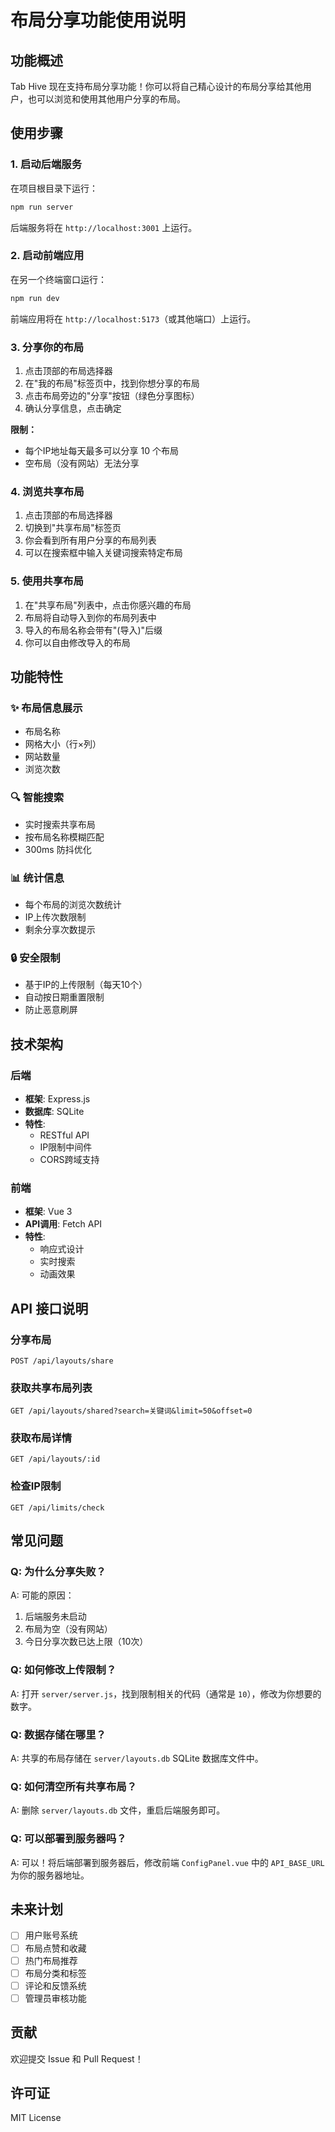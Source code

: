 # 布局分享功能使用说明

## 功能概述

Tab Hive 现在支持布局分享功能！你可以将自己精心设计的布局分享给其他用户，也可以浏览和使用其他用户分享的布局。

## 使用步骤

### 1. 启动后端服务

在项目根目录下运行：

```bash
npm run server
```

后端服务将在 `http://localhost:3001` 上运行。

### 2. 启动前端应用

在另一个终端窗口运行：

```bash
npm run dev
```

前端应用将在 `http://localhost:5173`（或其他端口）上运行。

### 3. 分享你的布局

1. 点击顶部的布局选择器
2. 在"我的布局"标签页中，找到你想分享的布局
3. 点击布局旁边的"分享"按钮（绿色分享图标）
4. 确认分享信息，点击确定

**限制：**
- 每个IP地址每天最多可以分享 10 个布局
- 空布局（没有网站）无法分享

### 4. 浏览共享布局

1. 点击顶部的布局选择器
2. 切换到"共享布局"标签页
3. 你会看到所有用户分享的布局列表
4. 可以在搜索框中输入关键词搜索特定布局

### 5. 使用共享布局

1. 在"共享布局"列表中，点击你感兴趣的布局
2. 布局将自动导入到你的布局列表中
3. 导入的布局名称会带有"(导入)"后缀
4. 你可以自由修改导入的布局

## 功能特性

### ✨ 布局信息展示
- 布局名称
- 网格大小（行×列）
- 网站数量
- 浏览次数

### 🔍 智能搜索
- 实时搜索共享布局
- 按布局名称模糊匹配
- 300ms 防抖优化

### 📊 统计信息
- 每个布局的浏览次数统计
- IP上传次数限制
- 剩余分享次数提示

### 🔒 安全限制
- 基于IP的上传限制（每天10个）
- 自动按日期重置限制
- 防止恶意刷屏

## 技术架构

### 后端
- **框架**: Express.js
- **数据库**: SQLite
- **特性**: 
  - RESTful API
  - IP限制中间件
  - CORS跨域支持

### 前端
- **框架**: Vue 3
- **API调用**: Fetch API
- **特性**:
  - 响应式设计
  - 实时搜索
  - 动画效果

## API 接口说明

### 分享布局
```
POST /api/layouts/share
```

### 获取共享布局列表
```
GET /api/layouts/shared?search=关键词&limit=50&offset=0
```

### 获取布局详情
```
GET /api/layouts/:id
```

### 检查IP限制
```
GET /api/limits/check
```

## 常见问题

### Q: 为什么分享失败？
A: 可能的原因：
1. 后端服务未启动
2. 布局为空（没有网站）
3. 今日分享次数已达上限（10次）

### Q: 如何修改上传限制？
A: 打开 `server/server.js`，找到限制相关的代码（通常是 `10`），修改为你想要的数字。

### Q: 数据存储在哪里？
A: 共享的布局存储在 `server/layouts.db` SQLite 数据库文件中。

### Q: 如何清空所有共享布局？
A: 删除 `server/layouts.db` 文件，重启后端服务即可。

### Q: 可以部署到服务器吗？
A: 可以！将后端部署到服务器后，修改前端 `ConfigPanel.vue` 中的 `API_BASE_URL` 为你的服务器地址。

## 未来计划

- [ ] 用户账号系统
- [ ] 布局点赞和收藏
- [ ] 热门布局推荐
- [ ] 布局分类和标签
- [ ] 评论和反馈系统
- [ ] 管理员审核功能

## 贡献

欢迎提交 Issue 和 Pull Request！

## 许可证

MIT License

